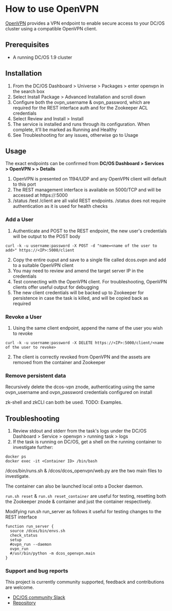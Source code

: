# How to use OpenVPN
[OpenVPN](https://github.com/dcos-labs/dcos-openvpn) provides a VPN endpoint to enable secure access to your DC/OS cluster using a compatible OpenVPN client.


## Prerequisites

- A running DC/OS 1.9 cluster

## Installation

1. From the DC/OS Dashboard > Universe > Packages > enter openvpn in the search box
1. Select Install Package > Advanced Installation and scroll down
1. Configure both the ovpn_username & ovpn_password, which are required for the REST interface auth and for the Zookeeper ACL credentials
1. Select Review and Install > Install
1. The service is installed and runs through its configuration. When complete, it'll be marked as Running and Healthy
1. See Troubleshooting for any issues, otherwise go to Usage

## Usage

The exact endpoints can be confirmed from **DC/OS Dashboard > Services > OpenVPN > <running task> > Details**

1. OpenVPN is presented on 1194/UDP and any OpenVPN client will default to this port
1. The REST management interface is available on 5000/TCP and will be accessed at https://<IP>:5000
1. /status /test /client are all valid REST endpoints. /status does not require authentication as it is used for health checks

### Add a User

1. Authenticate and POST to the REST endpoint, the new user's credentials will be output to the POST body
```
curl -k -u username:password -X POST -d "name=<name of the user to add>" https://<IP>:5000/client
```
2. Copy the entire ouput and save to a single file called dcos.ovpn and add to a suitable OpenVPN client
3. You may need to review and amend the target server IP in the credentials
4. Test connecting with the OpenVPN client. For troubleshooting, OpenVPN clients offer useful output for debugging
5. The new client credentials will be backed up to Zookeeper for persistence in case the task is killed, and will be copied back as required

### Revoke a User

1. Using the same client endpoint, append the name of the user you wish to revoke
```
curl -k -u username:password -X DELETE https://<IP>:5000/client/<name of the user to revoke>
```
2. The client is correctly revoked from OpenVPN and the assets are removed from the container and Zookeeper

### Remove persistent data

Recursively delete the dcos-vpn znode, authenticating using the same ovpn_username and ovpn_password credentials configured on install

zk-shell and zkCLI can both be used.  TODO: Examples.

## Troubleshooting

1. Review stdout and stderr from the task's logs under the DC/OS Dashboard > Service > openvpn > running task > logs
2. If the task is running on DC/OS, get a shell on the running container to investigate further:
```
docker ps
docker exec -it <Container ID> /bin/bash
```
/dcos/bin/runs.sh & /dcos/dcos_openvpn/web.py are the two main files to investigate.

The container can also be launched local onto a Docker daemon.

`run.sh reset` & `run.sh reset_container` are useful for testing, resetting both the Zookeeper znode & container and just the container respectively.

Modifying run.sh run_server as follows it useful for testing changes to the REST interface

```
function run_server {
  source /dcos/bin/envs.sh
  check_status
  setup
  #ovpn_run --daemon
  ovpn_run
  #/usr/bin/python -m dcos_openvpn.main
}
```

### Support and bug reports

This project is currently community supported, feedback and contributions are welcome.

- [DC/OS community Slack](chat.dcos.io)
- [Repository](https://github.com/dcos-labs/dcos-openvpn)
